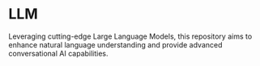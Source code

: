 # LLM
Leveraging cutting-edge Large Language Models, this repository aims to enhance natural language understanding and provide advanced conversational AI capabilities.
